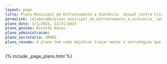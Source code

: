 ```yaml
---
layout: page
title: Plano Municipal de Enfrentamento a Violência  Sexual contra Crianças e Adolescentes
permalink: /elaborado/plano_municipal_de_enfrentamento_a_violencia__sexual_contra_criancas_e_adolescentes
plano_date: 1/1/2023, 12/31/2033
plano_gestao: Ricardo Nunes
plano_administracao: 
plano_secretaria: SMADS 
plano_resume: O plano tem como objetivo traçar metas e estratégias que, transformadas em ações, promoverão politicas publicas efetivas para prevenção da violência sexual contra crianças e adolescentes, além de qualificar o atendimento de forma integrada no Município, de forma a não revitimizar as crianças e adolescentes e contribuir para a defesa dos direitos e responsabilização dos casos no Município. É um instrumento técnico-político, que visa contribuir para assegurar os direitos e a proteção das crianças e adolescentes contra qualquer tipo de violência sexual, e tem dupla função: ser um guia para a atuação do poder público, da sociedade e das famílias, corresponsáveis em assegurar a efetivação dos direitos de crianças e adolescentes e ser uma ferramenta de acompanhamento e controle dessa atuação, uma vez que dispõe sobre as metas e estratégias necessárias para o cumprimento de seus eixos estratégicos.
---
```

<div>
{% include _page_plano.html %}
</div>
